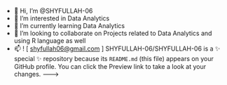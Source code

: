 - 👋 Hi, I’m @SHYFULLAH-06
- 👀 I’m interested in Data Analytics 
- 🌱 I’m currently learning Data Analytics
- 💞️ I’m looking to collaborate on Projects related to Data Analytics and using R language as well
- 📫 ! [ shyfullah06@gmail.com ]
SHYFULLAH-06/SHYFULLAH-06 is a ✨ special ✨ repository because its `README.md` (this file) appears on your GitHub profile.
You can click the Preview link to take a look at your changes.
--->
